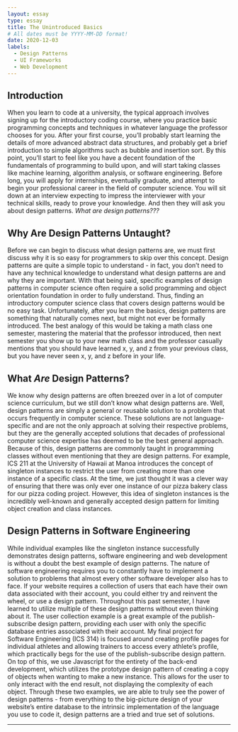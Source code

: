 ```yaml
---
layout: essay
type: essay
title: The Unintroduced Basics
# All dates must be YYYY-MM-DD format!
date: 2020-12-03
labels:
  - Design Patterns
  - UI Frameworks
  - Web Development
---
```


## Introduction
When you learn to code at a university, the typical approach involves signing up for the introductory coding course, where you practice basic programming concepts and techniques in whatever language the professor chooses for you.  After your first course, you’ll probably start learning the details of more advanced abstract data structures, and probably get a brief introduction to simple algorithms such as bubble and insertion sort.  By this point, you’ll start to feel like you have a decent foundation of the fundamentals of programming to build upon, and will start taking classes like machine learning, algorithm analysis, or software engineering.  Before long, you will apply for internships, eventually graduate, and attempt to begin your professional career in the field of computer science.  You will sit down at an interview expecting to impress the interviewer with your technical skills, ready to prove your knowledge.  And then they will ask you about design patterns.  *What are design patterns???*

## Why Are Design Patterns Untaught?
Before we can begin to discuss what design patterns are, we must first discuss why it is so easy for programmers to skip over this concept.  Design patterns are quite a simple topic to understand - in fact, you don’t need to have any technical knowledge to understand what design patterns are and why they are important.  With that being said, specific examples of design patterns in computer science often require a solid programming and object orientation foundation in order to fully understand.  Thus, finding an introductory computer science class that covers design patterns would be no easy task.  Unfortunately, after you learn the basics, design patterns are something that naturally comes next, but might not ever be formally introduced.  The best analogy of this would be taking a math class one semester, mastering the material that the professor introduced, then next semester you show up to your new math class and the professor casually mentions that you should have learned x, y, and z from your previous class, but you have never seen x, y, and z before in your life.  

## What *Are* Design Patterns?
We know why design patterns are often breezed over in a lot of computer science curriculum, but we still don’t know what design patterns are.  Well, design patterns are simply a general or reusable solution to a problem that occurs frequently in computer science.  These solutions are not language-specific and are not the only approach at solving their respective problems, but they are the generally accepted solutions that decades of professional computer science expertise has deemed to be the best general approach.  Because of this, design patterns are commonly taught in programming classes without even mentioning that they are design patterns.  For example, ICS 211 at the University of Hawaii at Manoa introduces the concept of singleton instances to restrict the user from creating more than one instance of a specific class.  At the time, we just thought it was a clever way of ensuring that there was only ever one instance of our pizza bakery class for our pizza coding project.  However, this idea of singleton instances is the incredibly well-known and generally accepted design pattern for limiting object creation and class instances.  

## Design Patterns in Software Engineering
While individual examples like the singleton instance successfully demonstrates design patterns, software engineering and web development is without a doubt the best example of design patterns.  The nature of software engineering requires you to constantly have to implement a solution to problems that almost every other software developer also has to face.  If your website requires a collection of users that each have their own data associated with their account, you could either try and reinvent the wheel, or use a design pattern.  Throughout this past semester, I have learned to utilize multiple of these design patterns without even thinking about it.  The user collection example is a great example of the publish-subscribe design pattern, providing each user with only the specific database entries associated with their account.  My final project for Software Engineering (ICS 314) is focused around creating profile pages for individual athletes and allowing trainers to access every athlete’s profile, which practically begs for the use of the publish-subscribe design pattern.  On top of this, we use Javascript for the entirety of the back-end development, which utilizes the prototype design pattern of creating a copy of objects when wanting to make a new instance.  This allows for the user to only interact with the end result, not displaying the complexity of each object.  Through these two examples, we are able to truly see the power of design patterns - from everything to the big-picture design of your website’s entire database to the intrinsic implementation of the language you use to code it, design patterns are a tried and true set of solutions.

---
